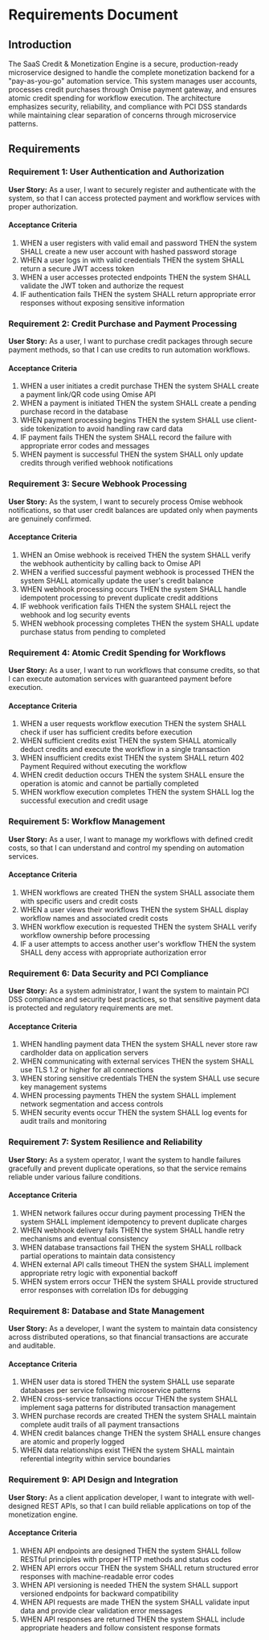# Requirements Document

## Introduction

The SaaS Credit & Monetization Engine is a secure, production-ready microservice designed to handle the complete monetization backend for a "pay-as-you-go" automation service. This system manages user accounts, processes credit purchases through Omise payment gateway, and ensures atomic credit spending for workflow execution. The architecture emphasizes security, reliability, and compliance with PCI DSS standards while maintaining clear separation of concerns through microservice patterns.

## Requirements

### Requirement 1: User Authentication and Authorization

**User Story:** As a user, I want to securely register and authenticate with the system, so that I can access protected payment and workflow services with proper authorization.

#### Acceptance Criteria

1. WHEN a user registers with valid email and password THEN the system SHALL create a new user account with hashed password storage
2. WHEN a user logs in with valid credentials THEN the system SHALL return a secure JWT access token
3. WHEN a user accesses protected endpoints THEN the system SHALL validate the JWT token and authorize the request
4. IF authentication fails THEN the system SHALL return appropriate error responses without exposing sensitive information

### Requirement 2: Credit Purchase and Payment Processing

**User Story:** As a user, I want to purchase credit packages through secure payment methods, so that I can use credits to run automation workflows.

#### Acceptance Criteria

1. WHEN a user initiates a credit purchase THEN the system SHALL create a payment link/QR code using Omise API
2. WHEN a payment is initiated THEN the system SHALL create a pending purchase record in the database
3. WHEN payment processing begins THEN the system SHALL use client-side tokenization to avoid handling raw card data
4. IF payment fails THEN the system SHALL record the failure with appropriate error codes and messages
5. WHEN payment is successful THEN the system SHALL only update credits through verified webhook notifications

### Requirement 3: Secure Webhook Processing

**User Story:** As the system, I want to securely process Omise webhook notifications, so that user credit balances are updated only when payments are genuinely confirmed.

#### Acceptance Criteria

1. WHEN an Omise webhook is received THEN the system SHALL verify the webhook authenticity by calling back to Omise API
2. WHEN a verified successful payment webhook is processed THEN the system SHALL atomically update the user's credit balance
3. WHEN webhook processing occurs THEN the system SHALL handle idempotent processing to prevent duplicate credit additions
4. IF webhook verification fails THEN the system SHALL reject the webhook and log security events
5. WHEN webhook processing completes THEN the system SHALL update purchase status from pending to completed

### Requirement 4: Atomic Credit Spending for Workflows

**User Story:** As a user, I want to run workflows that consume credits, so that I can execute automation services with guaranteed payment before execution.

#### Acceptance Criteria

1. WHEN a user requests workflow execution THEN the system SHALL check if user has sufficient credits before execution
2. WHEN sufficient credits exist THEN the system SHALL atomically deduct credits and execute the workflow in a single transaction
3. WHEN insufficient credits exist THEN the system SHALL return 402 Payment Required without executing the workflow
4. WHEN credit deduction occurs THEN the system SHALL ensure the operation is atomic and cannot be partially completed
5. WHEN workflow execution completes THEN the system SHALL log the successful execution and credit usage

### Requirement 5: Workflow Management

**User Story:** As a user, I want to manage my workflows with defined credit costs, so that I can understand and control my spending on automation services.

#### Acceptance Criteria

1. WHEN workflows are created THEN the system SHALL associate them with specific users and credit costs
2. WHEN a user views their workflows THEN the system SHALL display workflow names and associated credit costs
3. WHEN workflow execution is requested THEN the system SHALL verify workflow ownership before processing
4. IF a user attempts to access another user's workflow THEN the system SHALL deny access with appropriate authorization error

### Requirement 6: Data Security and PCI Compliance

**User Story:** As a system administrator, I want the system to maintain PCI DSS compliance and security best practices, so that sensitive payment data is protected and regulatory requirements are met.

#### Acceptance Criteria

1. WHEN handling payment data THEN the system SHALL never store raw cardholder data on application servers
2. WHEN communicating with external services THEN the system SHALL use TLS 1.2 or higher for all connections
3. WHEN storing sensitive credentials THEN the system SHALL use secure key management systems
4. WHEN processing payments THEN the system SHALL implement network segmentation and access controls
5. WHEN security events occur THEN the system SHALL log events for audit trails and monitoring

### Requirement 7: System Resilience and Reliability

**User Story:** As a system operator, I want the system to handle failures gracefully and prevent duplicate operations, so that the service remains reliable under various failure conditions.

#### Acceptance Criteria

1. WHEN network failures occur during payment processing THEN the system SHALL implement idempotency to prevent duplicate charges
2. WHEN webhook delivery fails THEN the system SHALL handle retry mechanisms and eventual consistency
3. WHEN database transactions fail THEN the system SHALL rollback partial operations to maintain data consistency
4. WHEN external API calls timeout THEN the system SHALL implement appropriate retry logic with exponential backoff
5. WHEN system errors occur THEN the system SHALL provide structured error responses with correlation IDs for debugging

### Requirement 8: Database and State Management

**User Story:** As a developer, I want the system to maintain data consistency across distributed operations, so that financial transactions are accurate and auditable.

#### Acceptance Criteria

1. WHEN user data is stored THEN the system SHALL use separate databases per service following microservice patterns
2. WHEN cross-service transactions occur THEN the system SHALL implement saga patterns for distributed transaction management
3. WHEN purchase records are created THEN the system SHALL maintain complete audit trails of all payment transactions
4. WHEN credit balances change THEN the system SHALL ensure changes are atomic and properly logged
5. WHEN data relationships exist THEN the system SHALL maintain referential integrity within service boundaries

### Requirement 9: API Design and Integration

**User Story:** As a client application developer, I want to integrate with well-designed REST APIs, so that I can build reliable applications on top of the monetization engine.

#### Acceptance Criteria

1. WHEN API endpoints are designed THEN the system SHALL follow RESTful principles with proper HTTP methods and status codes
2. WHEN API errors occur THEN the system SHALL return structured error responses with machine-readable error codes
3. WHEN API versioning is needed THEN the system SHALL support versioned endpoints for backward compatibility
4. WHEN API requests are made THEN the system SHALL validate input data and provide clear validation error messages
5. WHEN API responses are returned THEN the system SHALL include appropriate headers and follow consistent response formats